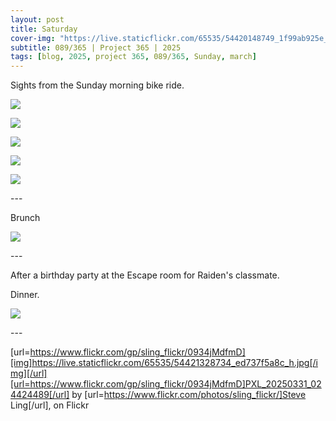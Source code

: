 ```yaml
---
layout: post
title: Saturday
cover-img: "https://live.staticflickr.com/65535/54420148749_1f99ab925e_h.jpg"
subtitle: 089/365 | Project 365 | 2025
tags: [blog, 2025, project 365, 089/365, Sunday, march]
---
```

<style>
  .intro-header.big-img {
    background-position:center; 
  }
</style>
Sights from the Sunday morning bike ride.
<p class="post-img-wrap">
  <img src="https://live.staticflickr.com/65535/54420148749_1f99ab925e_h.jpg">
</p>
<p class="post-img-wrap">
  <img src="https://live.staticflickr.com/65535/54420200868_76da93e64e_h.jpg">
</p>
<p class="post-img-wrap">
  <img src="https://live.staticflickr.com/65535/54420341495_8d23ac3dce_h.jpg">
</p>
<p class="post-img-wrap">
  <img src="https://live.staticflickr.com/65535/54420201378_e07420c7e9_h.jpg">
</p>
<p class="post-img-wrap">
  <img src="https://live.staticflickr.com/65535/54420341855_e1bb47c56c_h.jpg">
</p>
---

Brunch
<p class="post-img-wrap">
  <img src="https://live.staticflickr.com/65535/54420237978_20805d28dc_h.jpg">
</p>
---

After a birthday party at the Escape room for Raiden's classmate.

Dinner.
<p class="post-img-wrap">
  <img src="https://live.staticflickr.com/65535/54421328734_ed737f5a8c_h.jpg">
</p>
---


[url=https://www.flickr.com/gp/sling_flickr/0934jMdfmD][img]https://live.staticflickr.com/65535/54421328734_ed737f5a8c_h.jpg[/img][/url][url=https://www.flickr.com/gp/sling_flickr/0934jMdfmD]PXL_20250331_024424489[/url] by [url=https://www.flickr.com/photos/sling_flickr/]Steve Ling[/url], on Flickr
